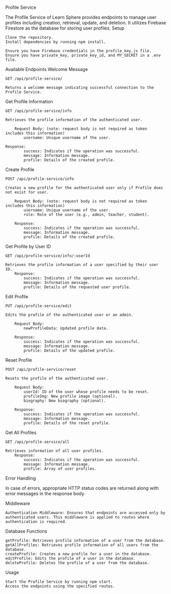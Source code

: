 Profile Service

The Profile Service of Learn Sphere provides endpoints to manage user profiles including creation, retrieval, update, and deletion. It utilizes Firebase Firestore as the database for storing user profiles.
Setup

    Clone the repository.
    Install dependencies by running npm install.

    Ensure you have Firebase credentials in the profile_key.js file.
    Ensure you have private_key, private_key_id, and MY_SECRET in a .env file.


Available Endpoints
Welcome Message

    GET /api/profile-service/

    Returns a welcome message indicating successful connection to the Profile Service.


Get Profile Information

    GET /api/profile-service/info

    Retrieves the profile information of the authenticated user.
    
        Request Body: (note: request body is not required as token includes this information)
            username: Unique username of the user.
            
    Response:
            success: Indicates if the operation was successful.
            message: Information message.
            profile: Details of the created profile.

Create Profile

    POST /api/profile-service/info

    Creates a new profile for the authenticated user only if Profile does not exist for user.

        Request Body: (note: request body is not required as token includes this information)
            username: Unique username of the user.
            role: Role of the user (e.g., admin, teacher, student).

        Response:
            success: Indicates if the operation was successful.
            message: Information message.
            profile: Details of the created profile.

Get Profile by User ID

    GET /api/profile-service/info/:userId

    Retrieves the profile information of a user specified by their user ID.
        Response:
            success: Indicates if the operation was successful.
            message: Information message.
            profile: Details of the requested user profile.

Edit Profile

    PUT /api/profile-service/edit

    Edits the profile of the authenticated user or an admin.

        Request Body:
            newProfileData: Updated profile data.

        Response:
            success: Indicates if the operation was successful.
            message: Information message.
            profile: Details of the updated profile.

Reset Profile

    POST /api/profile-service/reset

    Resets the profile of the authenticated user.

        Request Body:
            userId: ID of the user whose profile needs to be reset.
            profileImg: New profile image (optional).
            biography: New biography (optional).

        Response:
            success: Indicates if the operation was successful.
            message: Information message.
            profile: Details of the reset profile.

Get All Profiles

    GET /api/profile-service/all

    Retrieves information of all user profiles.
        Response:
            success: Indicates if the operation was successful.
            message: Information message.
            profile: Array of user profiles.

Error Handling

In case of errors, appropriate HTTP status codes are returned along with error messages in the response body.


Middleware

    Authentication Middleware: Ensures that endpoints are accessed only by authenticated users. This middleware is applied to routes where authentication is required.

Database Functions

    getProfile: Retrieves profile information of a user from the database.
    getAllProfiles: Retrieves profile information of all users from the database.
    createProfile: Creates a new profile for a user in the database.
    editProfile: Edits the profile of a user in the database.
    deleteProfile: Deletes the profile of a user from the database.

Usage

    Start the Profile Service by running npm start.
    Access the endpoints using the specified routes.
